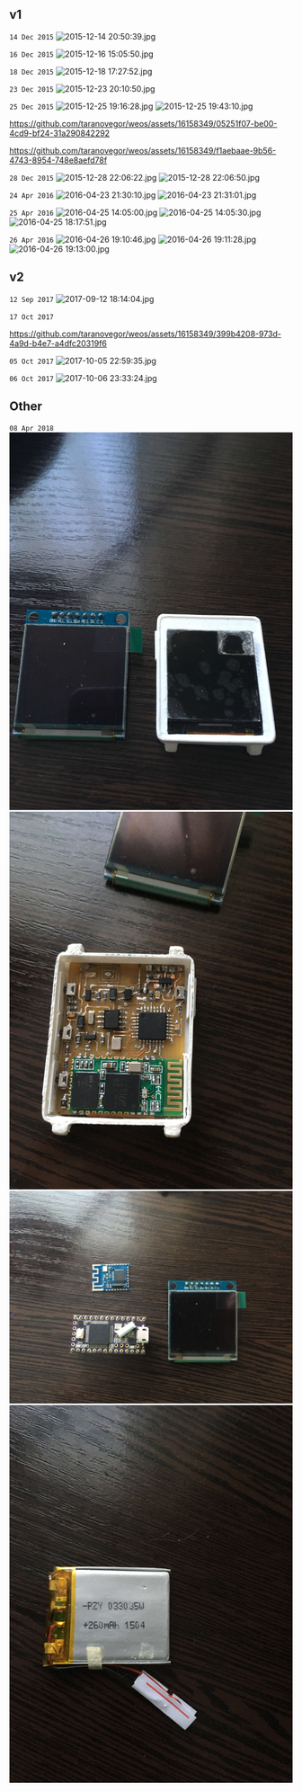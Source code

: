 ## v1

`14 Dec 2015`
![2015-12-14 20:50:39.jpg](IMG_20151214_205039.jpg)

`16 Dec 2015`
![2015-12-16 15:05:50.jpg](IMG_20151216_150550.jpg)

`18 Dec 2015`
![2015-12-18 17:27:52.jpg](IMG_20151218_172752.jpg)

`23 Dec 2015`
![2015-12-23 20:10:50.jpg](IMG_20151223_201050_HDR.jpg)

`25 Dec 2015`
![2015-12-25 19:16:28.jpg](IMG_20151225_191628.jpg)
![2015-12-25 19:43:10.jpg](IMG_20151225_194310.jpg)

https://github.com/taranovegor/weos/assets/16158349/05251f07-be00-4cd9-bf24-31a290842292

https://github.com/taranovegor/weos/assets/16158349/f1aebaae-9b56-4743-8954-748e8aefd78f

`28 Dec 2015`
![2015-12-28 22:06:22.jpg](IMG_20151228_220622_HDR.jpg)
![2015-12-28 22:06:50.jpg](IMG_20151228_220650_HDR.jpg)

`24 Apr 2016`
![2016-04-23 21:30:10.jpg](IMG_20160423_213010_HDR.jpg)
![2016-04-23 21:31:01.jpg](IMG_20160423_213101_HDR.jpg)

`25 Apr 2016`
![2016-04-25 14:05:00.jpg](IMG_20160425_140500_HDR.jpg)
![2016-04-25 14:05:30.jpg](IMG_20160425_140530_HDR.jpg)
![2016-04-25 18:17:51.jpg](IMG_20160425_181751_HDR.jpg)

`26 Apr 2016`
![2016-04-26 19:10:46.jpg](IMG_20160426_191046_HDR.jpg)
![2016-04-26 19:11:28.jpg](IMG_20160426_191128_HDR.jpg)
![2016-04-26 19:13:00.jpg](IMG_20160426_191300.jpg)

## v2

`12 Sep 2017`
![2017-09-12 18:14:04.jpg](IMG_20170912_181404_HDR.jpg)

`17 Oct 2017`

https://github.com/taranovegor/weos/assets/16158349/399b4208-973d-4a9d-b4e7-a4dfc20319f6

`05 Oct 2017`
![2017-10-05 22:59:35.jpg](IMG_20171005_225935.jpg)

`06 Oct 2017`
![2017-10-06 23:33:24.jpg](IMG_20171006_233324_1.jpg)

## Other

`08 Apr 2018`
![IMG_20180408_1.jpeg](IMG_20180408_1.jpeg)
![IMG_20180408_2.jpeg](IMG_20180408_2.jpeg)
![IMG_20180408_3.jpeg](IMG_20180408_3.jpeg)
![IMG_20180408_4.jpeg](IMG_20180408_4.jpeg)
